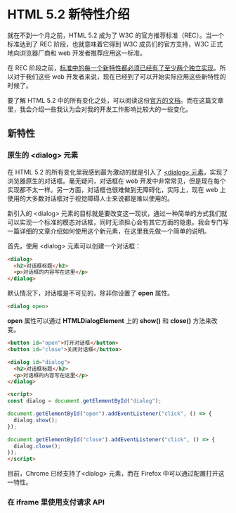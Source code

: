 # HTML 5.2 新特性介绍

就在不到一个月之前，HTML 5.2 成为了 W3C 的官方推荐标准（REC）。当一个标准达到了 REC 阶段，也就意味着它得到 W3C 成员们的官方支持，W3C 正式地向浏览器厂商和 web 开发者推荐应用这一标准。

在 REC 阶段之前，[标准中的每一个新特性都必须已经有了至少两个独立实现](https://www.slideshare.net/rachelandrew/where-does-css-come-from/27?src=clipshare)。所以对于我们这些 web 开发者来说，现在已经到了可以开始实际应用这些新特性的时候了。

要了解 HTML 5.2 中的所有变化之处，可以阅读这份[官方的文档](https://www.w3.org/TR/html52/changes.html#changes)。而在这篇文章里，我会介绍一些我认为会对我的开发工作影响比较大的一些变化。

## 新特性

### 原生的 &lt;dialog&gt; 元素

在 HTML 5.2 的所有变化里我感到最为激动的就是引入了 [&lt;dialog&gt; 元素](https://www.w3.org/TR/html52/interactive-elements.html#elementdef-dialog)，实现了浏览器原生的对话框。毫无疑问，对话框在 web 开发中非常常见，但是现在每个实现都不太一样。另一方面，对话框也很难做到无障碍化，实际上，现在 web 上使用的大多数对话框对于视觉障碍人士来说都是难以使用的。

新引入的 &lt;dialog&gt; 元素的目标就是要改变这一现状，通过一种简单的方式我们就可以实现一个标准的模态对话框，同时无须担心会有其它方面的隐患。我会专门写一篇详细的文章介绍如何使用这个新元素，在这里我先做一个简单的说明。

首先，使用 &lt;dialog&gt; 元素可以创建一个对话框：

```html
<dialog>  
  <h2>对话框标题</h2>
  <p>对话框的内容写在这里</p>
</dialog>
```

默认情况下，对话框是不可见的，除非你设置了 **open** 属性。

```html
<dialog open>
```

**open** 属性可以通过 **HTMLDialogElement** 上的 **show()** 和 **close()** 方法来改变。

```html
<button id="open">打开对话框</button>  
<button id="close">关闭对话框</button>

<dialog id="dialog">  
  <h2>对话框标题</h2>
  <p>对话框的内容写在这里</p>
</dialog>

<script>  
const dialog = document.getElementById("dialog");

document.getElementById("open").addEventListener("click", () => {  
  dialog.show();
});

document.getElementById("close").addEventListener("click", () => {  
  dialog.close();
});
</script>  
```

目前，Chrome 已经支持了&lt;dialog&gt; 元素，而在 Firefox 中可以通过配置打开这一特性。

### 在 iframe 里使用支付请求 API
